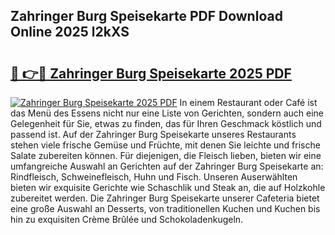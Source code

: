 ## Zahringer Burg Speisekarte PDF Download Online 2025 l2kXS

# <h2><a href="http://gc5dzd.nevu.top/?p=Zahringer+Burg+Speisekarte">🔗 👉🔴 Zahringer Burg Speisekarte 2025 PDF</a></h2>

[![Zahringer Burg Speisekarte 2025 PDF](https://i.imgur.com/dBaPXMq.png)](http://gc5dzd.nevu.top/?p=Zahringer+Burg+Speisekarte)
In einem Restaurant oder Café ist das Menü des Essens nicht nur eine Liste von Gerichten, sondern auch eine Gelegenheit für Sie, etwas zu finden, das für Ihren Geschmack köstlich und passend ist. Auf der Zahringer Burg Speisekarte unseres Restaurants stehen viele frische Gemüse und Früchte, mit denen Sie leichte und frische Salate zubereiten können. Für diejenigen, die Fleisch lieben, bieten wir eine umfangreiche Auswahl an Gerichten auf der Zahringer Burg Speisekarte an: Rindfleisch, Schweinefleisch, Huhn und Fisch. Unseren Auserwählten bieten wir exquisite Gerichte wie Schaschlik und Steak an, die auf Holzkohle zubereitet werden. Die Zahringer Burg Speisekarte unserer Cafeteria bietet eine große Auswahl an Desserts, von traditionellen Kuchen und Kuchen bis hin zu exquisiten Crème Brûlée und Schokoladenkugeln.

